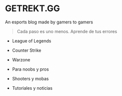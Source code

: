 # GETREKT.GG

An esports blog made by gamers to gamers 

> Cada paso es uno menos. Aprende de tus errores

* League of Legends
* Counter Strike
* Warzone

* Para noobs y pros
* Shooters y mobas
* Tutoriales y noticias